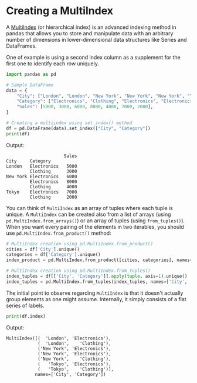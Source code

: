 # Creating a MultiIndex
A [MultiIndex](https://pandas.pydata.org/docs/user_guide/advanced.html) (or hierarchical index) is an advanced indexing method in pandas that allows you to store and manipulate data with an arbitrary number of dimensions in lower-dimensional data structures like Series and DataFrames. 

One of example is using a second index column as a supplement for the first one to identify each row uniquely.

```python
import pandas as pd

# Sample DataFrame
data = {
    "City": ["London", "London", "New York", "New York", "New York", "Tokyo", "Tokyo"],
    "Category": ["Electronics", "Clothing", "Electronics", "Electronics", "Clothing", "Electronics", "Clothing"],
    "Sales": [5000, 3000, 6000, 8000, 4000, 7000, 2000],
}

# Creating a multiindex using set_index() method
df = pd.DataFrame(data).set_index(["City", "Category"]) 
print(df)
```
Output:
```
                      Sales
City     Category          
London   Electronics   5000
         Clothing      3000
New York Electronics   6000
         Electronics   8000
         Clothing      4000
Tokyo    Electronics   7000
         Clothing      2000
```
 You can think of `MultiIndex` as an array of tuples where each tuple is unique. A `MultiIndex` can be created also from a list of arrays (using `pd.MultiIndex.from_arrays()`) or an array of tuples (using `from_tuples()`). When you want every pairing of the elements in two iterables, you should use `pd.MultiIndex.from_product()` method:
```python
# MultiIndex creation using pd.MultiIndex.from_product()
cities = df['City'].unique()
categories = df['Category'].unique()
index_product = pd.MultiIndex.from_product([cities, categories], names=['City', 'Category'])

# MultiIndex creation using pd.MultiIndex.from_tuples()
index_tuples = df[['City', 'Category']].apply(tuple, axis=1).unique()
index_tuples = pd.MultiIndex.from_tuples(index_tuples, names=['City', 'Category'])
```
The initial point to observe regarding `MultiIndex` is that it doesn't actually group elements as one might assume. Internally, it simply consists of a flat series of labels.
```python
print(df.index)
```
Output:
```
MultiIndex([(  'London', 'Electronics'),
            (  'London',    'Clothing'),
            ('New York', 'Electronics'),
            ('New York', 'Electronics'),
            ('New York',    'Clothing'),
            (   'Tokyo', 'Electronics'),
            (   'Tokyo',    'Clothing')],
           names=['City', 'Category'])
```

